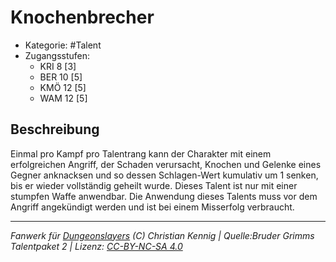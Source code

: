 <!---
Dies ist ein Fanwerk für DUNGEONSLAYERS (C) von Christian Kennig

Quellen:      [Bruder Grimms Talentpaket 2](https://www.f-space.de/ds4/downloads.html)
              [Talentbeschreibungen](https://www.f-space.de/ds4/tools-talentcards.html)
License:      [CC-BY-NC-SA 4.0](https://creativecommons.org/licenses/by-nc-sa/4.0/deed.de)
Richtlinien:  [Fanwerkrichtlinien](https://www.dungeonslayers.net/fanwerk-richtlinien/)
Autor:        Zauberlehrling
-->

  
# Knochenbrecher  
- Kategorie: #Talent  
- Zugangsstufen:  
  - KRI 8 [3]  
  - BER 10 [5]  
  - KMÖ 12 [5]  
  - WAM 12 [5]  

## Beschreibung  
Einmal pro Kampf pro Talentrang kann der Charakter mit einem erfolgreichen Angriff, der Schaden verursacht, Knochen und Gelenke eines Gegner anknacksen und so dessen Schlagen-Wert kumulativ um 1 senken, bis er wieder vollständig geheilt wurde. Dieses Talent ist nur mit einer stumpfen Waffe anwendbar. Die Anwendung dieses Talents muss vor dem Angriff angekündigt werden und ist bei einem Misserfolg verbraucht.


___  
*Fanwerk für [Dungeonslayers](https://www.dungeonslayers.net/) (C) Christian Kennig | Quelle:Bruder Grimms Talentpaket 2 | Lizenz: [CC-BY-NC-SA 4.0](https://creativecommons.org/licenses/by-nc-sa/4.0/deed.de)*  